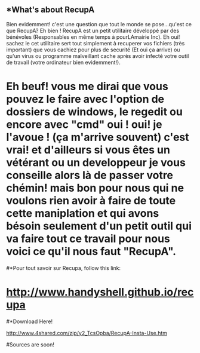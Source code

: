 *What's about RecupA
----------------------
Bien evidemment! c'est une question que tout le monde se pose...qu'est ce que RecupA?
Eh bien ! RecupA est un petit utilitaire développé par des bénévoles (Responsables en même temps à pourLAmairie Inc).
Eh oui! sachez le cet utilitaire sert  tout simplement à recuperer vos fichiers (très important) que vous cachiez pour plus de securité (Et oui ça arrive)
ou qu'un virus ou programme malveillant cache après avoir infecté votre outil de travail (votre ordinateur bien evidemment!).

Eh beuf! vous me dirai que vous pouvez le faire avec l'option de dossiers de windows, le regedit ou encore avec "cmd" oui ! oui!  je l'avoue ! 
(ça m'arrive souvent) c'est vrai! et d'ailleurs si vous êtes un vétérant ou un developpeur je vous conseille alors là  de passer votre chémin!
mais bon pour nous qui ne voulons rien avoir à faire de toute cette maniplation et qui avons bésoin seulement d'un petit outil qui va faire tout ce travail pour nous
voici ce qu'il nous faut "RecupA".
======================================================================

#*Pour tout  savoir sur Recupa, follow this link:

 http://www.handyshell.github.io/recupa 
 ===========================================================================================

#*Download Here!

http://www.4shared.com/zip/y2_TcsOpba/RecupA-Insta-Use.htm

#Sources are soon!
